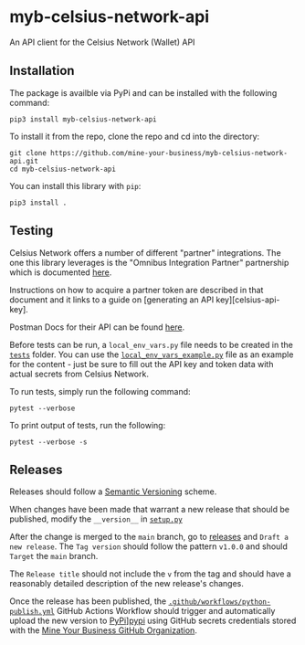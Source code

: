 # myb-celsius-network-api
 An API client for the Celsius Network (Wallet) API

## Installation

The package is availble via PyPi and can be installed with the following command:
```
pip3 install myb-celsius-network-api
```

To install it from the repo, clone the repo and cd into the directory:

```
git clone https://github.com/mine-your-business/myb-celsius-network-api.git
cd myb-celsius-network-api
```

You can install this library with `pip`:

```
pip3 install .
```

## Testing

Celsius Network offers a number of different "partner" integrations. The one this library leverages is the "Omnibus Integration Partner" partnership which is documented [here][omnibus-integration-partner].

Instructions on how to acquire a partner token are described in that document and it links to a guide on [generating an API key][celsius-api-key].

Postman Docs for their API can be found [here][omnibus-postman-docs].

Before tests can be run, a `local_env_vars.py` file needs to be created in the [`tests`](tests) folder. You can use the [`local_env_vars_example.py`](tests/local_env_vars_example.py) file as an example for the content - just be sure to fill out the API key and token data with actual secrets from Celsius Network.

To run tests, simply run the following command:

```
pytest --verbose
```

To print output of tests, run the following:
```
pytest --verbose -s
```

## Releases

Releases should follow a [Semantic Versioning][semver] scheme. 

When changes have been made that warrant a new release that should be published, modify the `__version__` in [`setup.py`](setup.py) 

After the change is merged to the `main` branch, go to [releases][releases] and `Draft a new release`. The `Tag version` should follow the pattern `v1.0.0` and should `Target` the `main` branch. 

The `Release title` should not include the `v` from the tag and should have a reasonably detailed description of the new release's changes. 

Once the release has been published, the [`.github/workflows/python-publish.yml`][publish] GitHub Actions Workflow should trigger and automatically upload the new version to [PyPi]][pypi] using GitHub secrets credentials stored with the [Mine Your Business GitHub Organization][myb].


[api-key]: https://developers.celsius.network/createAPIKey.html
[myb]: https://github.com/mine-your-business
[omnibus-integration-partner]: https://developers.celsius.network/integration-partner.html
[omnibus-postman-docs]: https://documenter.getpostman.com/view/4207695/Rzn6v2mZ#83677182-2cc9-4198-b574-77ad0862237b
[publish]: .github/workflows/python-publish.yml
[pypi]: https://pypi.org/
[releases]: https://github.com/mine-your-business/myb-celsius-network-api/releases
[semver]: https://semver.org/
